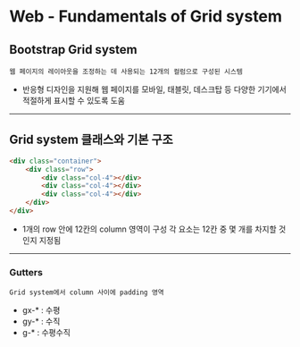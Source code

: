 # Web - Fundamentals of Grid system

## Bootstrap Grid system
    웹 페이지의 레이아웃을 조정하는 데 사용되는 12개의 컬럼으로 구성된 시스템
 - 반응형 디자인을 지원해 웹 페이지를 모바일, 태블릿, 데스크탑 등 다양한 기기에서 적절하게 표시할 수 있도록 도움

---
## Grid system 클래스와 기본 구조

```html
<div class="container">
    <div class="row">
        <div class="col-4"></div>
        <div class="col-4"></div>
        <div class="col-4"></div>
    </div>
</div>
```

 - 1개의 row 안에 12칸의 column 영역이 구성 각 요소는 12칸 중 몇 개를 차지할 것인지 지정됨

---

### Gutters
    Grid system에서 column 사이에 padding 영역

 - gx-* : 수평
 - gy-* : 수직
 - g-* : 수평수직